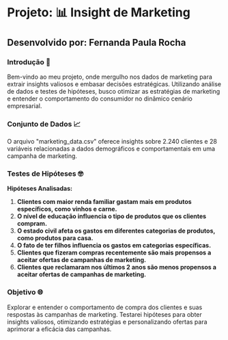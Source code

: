 # Projeto: 📊 Insight de Marketing

## Desenvolvido por: Fernanda Paula Rocha

### Introdução 🚀

Bem-vindo ao meu projeto, onde mergulho nos dados de marketing para extrair insights valiosos e embasar decisões estratégicas. Utilizando análise de dados e testes de hipóteses, busco otimizar as estratégias de marketing e entender o comportamento do consumidor no dinâmico cenário empresarial.

### Conjunto de Dados 📈

O arquivo "marketing_data.csv" oferece insights sobre 2.240 clientes e 28 variáveis relacionadas a dados demográficos e comportamentais em uma campanha de marketing.

### Testes de Hipóteses 🤓

**Hipóteses Analisadas:**
1. **Clientes com maior renda familiar gastam mais em produtos específicos, como vinhos e carne.**
2. **O nível de educação influencia o tipo de produtos que os clientes compram.**
3. **O estado civil afeta os gastos em diferentes categorias de produtos, como produtos para casa.**
4. **O fato de ter filhos influencia os gastos em categorias específicas.**
5. **Clientes que fizeram compras recentemente são mais propensos a aceitar ofertas de campanhas de marketing.**
6. **Clientes que reclamaram nos últimos 2 anos são menos propensos a aceitar ofertas de campanhas de marketing.**

### Objetivo 🌐

Explorar e entender o comportamento de compra dos clientes e suas respostas às campanhas de marketing. Testarei hipóteses para obter insights valiosos, otimizando estratégias e personalizando ofertas para aprimorar a eficácia das campanhas.


